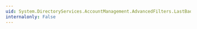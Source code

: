 ```yaml
---
uid: System.DirectoryServices.AccountManagement.AdvancedFilters.LastBadPasswordAttempt(System.DateTime,System.DirectoryServices.AccountManagement.MatchType)
internalonly: False
---
```


